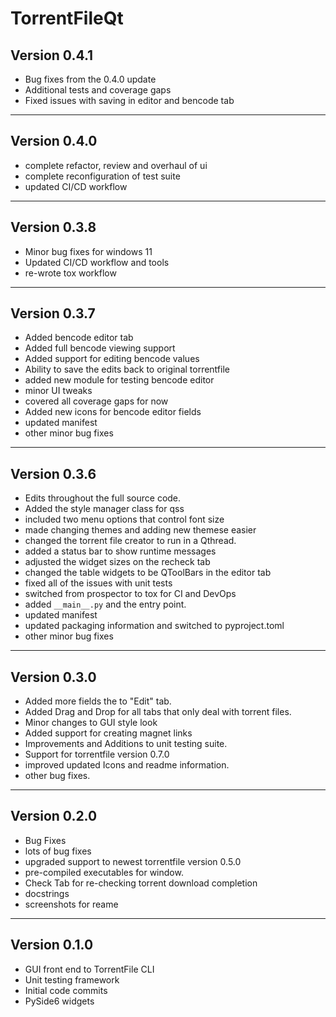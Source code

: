 # TorrentFileQt

## Version 0.4.1

-   Bug fixes from the 0.4.0 update
-   Additional tests and coverage gaps
-   Fixed issues with saving in editor and bencode tab

* * *

## Version 0.4.0

-   complete refactor, review and overhaul of ui
-   complete reconfiguration of test suite
-   updated CI/CD workflow

* * *

## Version 0.3.8

-   Minor bug fixes for windows 11
-   Updated CI/CD workflow and tools
-   re-wrote tox workflow

* * *

## Version 0.3.7

-   Added bencode editor tab
-   Added full bencode viewing support
-   Added support for editing bencode values 
-   Ability to save the edits back to original torrentfile
-   added new module for testing bencode editor
-   minor UI tweaks 
-   covered all coverage gaps for now
-   Added new icons for bencode editor fields
-   updated manifest
-   other minor bug fixes

* * *

## Version 0.3.6

-   Edits throughout the full source code.
-   Added the style manager class for qss
-   included two menu options that control font size
-   made changing themes and adding new themese easier
-   changed the torrent file creator to run in a Qthread.
-   added a status bar to show runtime messages
-   adjusted the widget sizes on the recheck tab
-   changed the table widgets to be QToolBars in the editor tab
-   fixed all of the issues with unit tests
-   switched from prospector to tox for CI and DevOps
-   added `__main__.py` and the entry point.
-   updated manifest
-   updated packaging information and switched to pyproject.toml
-   other minor bug fixes

* * *

## Version 0.3.0

-   Added more fields the to "Edit" tab.
-   Added Drag and Drop for all tabs that only deal with torrent files.
-   Minor changes to GUI style look
-   Added support for creating magnet links
-   Improvements and Additions to unit testing suite.
-   Support for torrentfile version 0.7.0
-   improved updated Icons and readme information.
-   other bug fixes.

* * *

## Version 0.2.0

-   Bug Fixes
-   lots of bug fixes
-   upgraded support to newest torrentfile version 0.5.0
-   pre-compiled executables for window.
-   Check Tab for re-checking torrent download completion
-   docstrings
-   screenshots for reame

* * *

## Version 0.1.0

-   GUI front end to TorrentFile CLI
-   Unit testing framework
-   Initial code commits
-   PySide6 widgets
